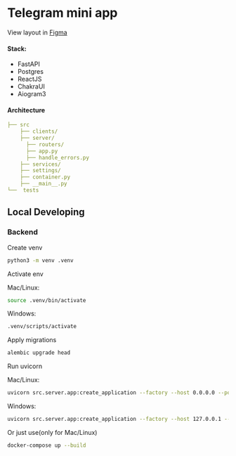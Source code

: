 # Telegram mini app

View layout in [Figma](https://www.figma.com/design/XvUYgGWgPnsX1pYS7OPXPV/%D0%A8%D0%B0%D1%83%D1%80%D0%BC%D0%B0?node-id=0-1&t=pZNpopnCjBgGSWh9-1)

#### Stack:
- FastAPI
- Postgres
- ReactJS
- ChakraUI
- Aiogram3

#### Architecture

```yaml
├── src
    ├── clients/
    ├── server/
      ├── routers/
      ├── app.py
      ├── handle_errors.py
    ├── services/         
    ├── settings/
    ├── container.py
    ├── __main__.py
└──  tests
```

## Local Developing

### Backend

Create venv
```bash
python3 -m venv .venv
```

Activate env

Mac/Linux:
```bash
source .venv/bin/activate
```
Windows:
```bash
.venv/scripts/activate
```
Apply migrations
```bash
alembic upgrade head
```
Run uvicorn

Mac/Linux:
```bash
uvicorn src.server.app:create_application --factory --host 0.0.0.0 --port 443 --ssl-keyfile localhost-key.pem --ssl-certfile localhost.pem
```
Windows:
```bash
uvicorn src.server.app:create_application --factory --host 127.0.0.1 --port 443 --ssl-keyfile localhost-key.pem --ssl-certfile localhost.pem
```


Or just use(only for Mac/Linux)
```bash
docker-compose up --build
```
